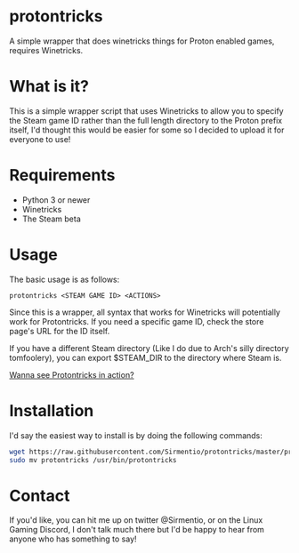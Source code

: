 # protontricks
A simple wrapper that does winetricks things for Proton enabled games, requires Winetricks.

# What is it?
This is a simple wrapper script that uses Winetricks to allow you to specify the Steam game ID rather than the full length directory to the Proton prefix itself, I'd thought this would be easier for some so I decided to upload it for everyone to use!

# Requirements
* Python 3 or newer
* Winetricks
* The Steam beta

# Usage
The basic usage is as follows:

```protontricks <STEAM GAME ID> <ACTIONS>```

Since this is a wrapper, all syntax that works for Winetricks will potentially work for Protontricks. If you need a specific game ID, check the store page's URL for the ID itself.

If you have a different Steam directory (Like I do due to Arch's silly directory tomfoolery), you can export $STEAM_DIR to the directory where Steam is.

[Wanna see Protontricks in action?](https://asciinema.org/a/B1c5EdNOA3njQTRLtDVtYH9XK)

# Installation
I'd say the easiest way to install is by doing the following commands:
```sh
wget https://raw.githubusercontent.com/Sirmentio/protontricks/master/protontricks && chmod +x protontricks
sudo mv protontricks /usr/bin/protontricks
```

# Contact
If you'd like, you can hit me up on twitter @Sirmentio, or on the Linux Gaming Discord, I don't talk much there but I'd be happy to hear from anyone who has something to say!
